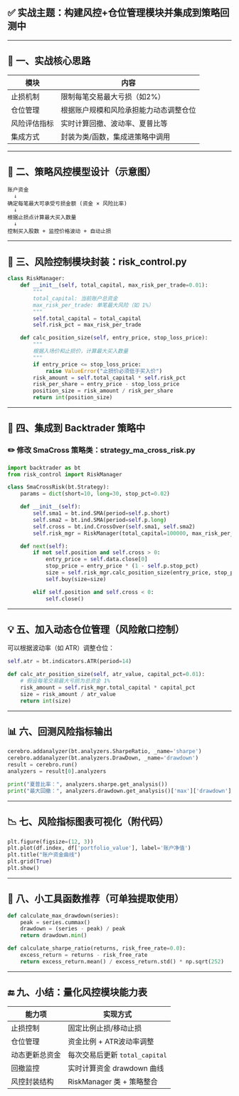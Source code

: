 ## ✅ 实战主题：构建风控+仓位管理模块并集成到策略回测中

---

## 🧠 一、实战核心思路

| 模块     | 内容                  |
| ------ | ------------------- |
| 止损机制   | 限制每笔交易最大亏损（如2%）     |
| 仓位管理   | 根据账户规模和风险承担能力动态调整仓位 |
| 风险评估指标 | 实时计算回撤、波动率、夏普比等     |
| 集成方式   | 封装为类/函数，集成进策略中调用    |

---

## 📐 二、策略风控模型设计（示意图）

```
账户资金
  ↓
确定每笔最大可承受亏损金额 (资金 × 风险比率)
  ↓
根据止损点计算最大买入数量
  ↓
控制买入股数 + 监控价格波动 + 自动止损
```

---

## 🧱 三、风险控制模块封装：risk\_control.py

```python
class RiskManager:
    def __init__(self, total_capital, max_risk_per_trade=0.01):
        """
        total_capital: 当前账户总资金
        max_risk_per_trade: 单笔最大风险（如 1%）
        """
        self.total_capital = total_capital
        self.risk_pct = max_risk_per_trade

    def calc_position_size(self, entry_price, stop_loss_price):
        """
        根据入场价和止损价，计算最大买入数量
        """
        if entry_price <= stop_loss_price:
            raise ValueError("止损价必须低于买入价")
        risk_amount = self.total_capital * self.risk_pct
        risk_per_share = entry_price - stop_loss_price
        position_size = risk_amount / risk_per_share
        return int(position_size)
```

---

## 🧪 四、集成到 Backtrader 策略中

### ✏️ 修改 SmaCross 策略类：strategy\_ma\_cross\_risk.py

```python
import backtrader as bt
from risk_control import RiskManager

class SmaCrossRisk(bt.Strategy):
    params = dict(short=10, long=30, stop_pct=0.02)

    def __init__(self):
        self.sma1 = bt.ind.SMA(period=self.p.short)
        self.sma2 = bt.ind.SMA(period=self.p.long)
        self.cross = bt.ind.CrossOver(self.sma1, self.sma2)
        self.risk_mgr = RiskManager(total_capital=100000, max_risk_per_trade=0.01)

    def next(self):
        if not self.position and self.cross > 0:
            entry_price = self.data.close[0]
            stop_price = entry_price * (1 - self.p.stop_pct)
            size = self.risk_mgr.calc_position_size(entry_price, stop_price)
            self.buy(size=size)

        elif self.position and self.cross < 0:
            self.close()
```

---

## 💡 五、加入动态仓位管理（风险敞口控制）

可以根据波动率（如 ATR）调整仓位：

```python
self.atr = bt.indicators.ATR(period=14)

def calc_atr_position_size(self, atr_value, capital_pct=0.01):
    # 假设每笔交易最大亏损为总资金 1%
    risk_amount = self.risk_mgr.total_capital * capital_pct
    size = risk_amount / atr_value
    return int(size)
```

---

## 📊 六、回测风险指标输出

```python
cerebro.addanalyzer(bt.analyzers.SharpeRatio, _name='sharpe')
cerebro.addanalyzer(bt.analyzers.DrawDown, _name='drawdown')
result = cerebro.run()
analyzers = result[0].analyzers

print("夏普比率：", analyzers.sharpe.get_analysis())
print("最大回撤：", analyzers.drawdown.get_analysis()['max']['drawdown'])
```

---

## 📉 七、风险指标图表可视化（附代码）

```python
plt.figure(figsize=(12, 3))
plt.plot(df.index, df['portfolio_value'], label='账户净值')
plt.title("账户资金曲线")
plt.grid(True)
plt.show()
```

---

## 🧮 八、小工具函数推荐（可单独提取使用）

```python
def calculate_max_drawdown(series):
    peak = series.cummax()
    drawdown = (series - peak) / peak
    return drawdown.min()

def calculate_sharpe_ratio(returns, risk_free_rate=0.0):
    excess_return = returns - risk_free_rate
    return excess_return.mean() / excess_return.std() * np.sqrt(252)
```

---

## 🔚 九、小结：量化风控模块能力表

| 能力项     | 实现方式                    |
| ------- | ----------------------- |
| 止损控制    | 固定比例止损/移动止损             |
| 仓位管理    | 资金比例 + ATR波动率调整         |
| 动态更新总资金 | 每次交易后更新 `total_capital` |
| 回撤监控    | 实时计算资金 drawdown 曲线      |
| 风控封装结构  | RiskManager 类 + 策略整合    |

